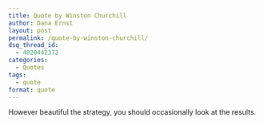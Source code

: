```yaml
---
title: Quote by Winston Churchill
author: Dana Ernst
layout: post
permalink: /quote-by-winston-churchill/
dsq_thread_id:
  - 4020442372
categories:
  - Quotes
tags:
  - quote
format: quote
---
```


<i class="fa fa-quote-left fa-3x fa-pull-left fa-border"></i>However beautiful the strategy, you should occasionally look at the results.
